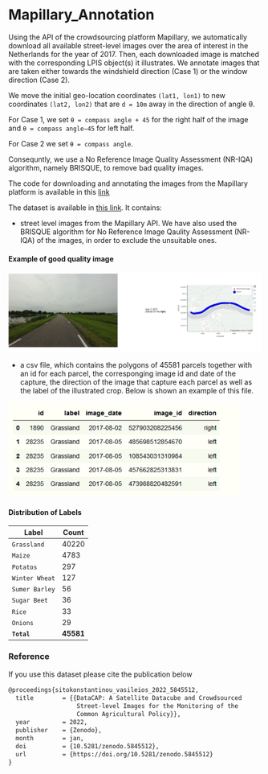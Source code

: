 # Mapillary_Annotation

Using the API of the crowdsourcing platform Mapillary, we automatically download all available street-level images over the area of interest in the Netherlands for the year of 2017. Then, each downloaded image is matched with the corresponding LPIS object(s) it illustrates. We annotate images that are taken either towards the windshield direction (Case 1) or the window direction (Case 2).

We move the initial geo-location coordinates `(lat1, lon1)` to new coordinates `(lat2, lon2)` that are `d = 10m` away in the direction of angle θ.

For Case 1, we set `θ = compass angle + 45` for the right half of the image and `θ = compass angle−45` for left half. 

For Case 2 we set `θ = compass angle`. 

Consequntly, we use a No Reference Image Quality Assessment (NR-IQA) algorithm, namely BRISQUE, to remove bad quality images. 

The code for downloading and annotating the images from the Mapillary platform is available in this [link](https://github.com/Agri-Hub/Callisto/tree/main/Mapillary) 

The dataset is available in [this link](https://zenodo.org/record/5846417). It contains:

- street level images from the Mapillary API.  We have also used the BRISQUE algorithm for No Reference Image Qaulity Assessment (NR-IQA) of the images, in order to exclude the unsuitable ones.
<!-- 
#### Example of bad quality image, which is discarded. -->
#### Example of good quality image
![StreetLevel](/images/StreetLevel.png)

- a csv file, which contains the polygons of 45581 parcels together with an id for each parcel, the corresponging image id and date of the capture, the direction of the image that capture each parcel as well as the label of the illustrated crop. Below is shown an example of this file.
 
![Info](/images/info.png)

#### Distribution of Labels

| Label | Count |
| --- | --- | 
| `Grassland` | 40220 | 
| `Maize` | 4783 | 
| `Potatos` | 297 | 
| `Winter Wheat` | 127 |
| `Sumer Barley` | 56 | 
| `Sugar Beet` | 36 | 
| `Rice` | 33 | 
| `Onions` | 29 | 
| **`Total`** | **45581** | 

### Reference

If you use this dataset please cite the publication below

```
@proceedings{sitokonstantinou_vasileios_2022_5845512,
  title        = {{DataCAP: A Satellite Datacube and Crowdsourced 
                   Street-level Images for the Monitoring of the
                   Common Agricultural Policy}},
  year         = 2022,
  publisher    = {Zenodo},
  month        = jan,
  doi          = {10.5281/zenodo.5845512},
  url          = {https://doi.org/10.5281/zenodo.5845512}
}
```
